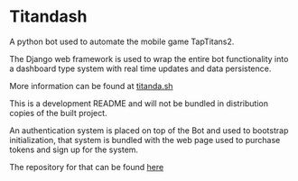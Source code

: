 # Titandash

A python bot used to automate the mobile game TapTitans2.

The Django web framework is used to wrap the entire bot functionality
into a dashboard type system with real time updates and data persistence.

More information can be found at [titanda.sh](https://titanda.sh)

This is a development README and will not be bundled in distribution copies of
the built project.

An authentication system is placed on top of the Bot and used to bootstrap
initialization, that system is bundled with the web page used to purchase
tokens and sign up for the system.

The repository for that can be found [here](https://github.com/becurrie/titanauth)